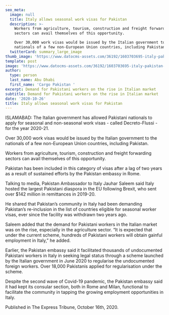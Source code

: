 ```yaml
---
seo_meta:
  image: null
  title: Italy allows seasonal work visas for Pakistan
  description: >-
    Workers from agriculture, tourism, construction and freight forwarding
    sectors can avail themselves of this opportunity.

    Over 30,000 work visas would be issued by the Italian government to the
    nationals of a few non-European Union countries, including Pakistan.
  twitterCard: summary_large_image
thumb_image: 'https://www.datocms-assets.com/36192/1603703695-italy-pakistan-cargo.jpg'
template: post
image: 'https://www.datocms-assets.com/36192/1603703695-italy-pakistan-cargo.jpg'
author:
  type: person
  last_name: Abu Dhabi
  first_name: 'Cargo Pakistan '
excerpt: Demand for Pakistani workers on the rise in Italian market
subtitle: Demand for Pakistani workers on the rise in Italian market
date: '2020-10-26'
title: Italy allows seasonal work visas for Pakistan
---
```

ISLAMABAD: The Italian government has allowed Pakistani nationals to apply for seasonal and non-seasonal work visas - called Decreto-Flussi - for the year 2020-21.

Over 30,000 work visas would be issued by the Italian government to the nationals of a few non-European Union countries, including Pakistan.

Workers from agriculture, tourism, construction and freight forwarding sectors can avail themselves of this opportunity.

Pakistan has been included in this category of visas after a lag of two years as a result of sustained efforts by the Pakistan embassy in Rome.

Talking to media, Pakistan Ambassador to Italy Jauhar Saleem said Italy hosted the largest Pakistani diaspora in the EU following Brexit, who sent over $142 million in remittances in 2019-20.

He shared that Pakistan’s community in Italy had been demanding Pakistan’s re-inclusion in the list of countries eligible for seasonal worker visas, ever since the facility was withdrawn two years ago.

Saleem added that the demand for Pakistani workers in the Italian market was on the rise, especially in the agriculture sector. “It is expected that under the current scheme, hundreds of Pakistani workers will obtain gainful employment in Italy,” he added.

Earlier, the Pakistan embassy said it facilitated thousands of undocumented Pakistani workers in Italy in seeking legal status through a scheme launched by the Italian government in June 2020 to regularise the undocumented foreign workers. Over 18,000 Pakistanis applied for regularisation under the scheme.

Despite the second wave of Covid-19 pandemic, the Pakistan embassy said it had kept its consular section, both in Rome and Milan, functional to facilitate the community in tapping the growing employment opportunities in Italy.


Published in The Express Tribune, October 16th, 2020.